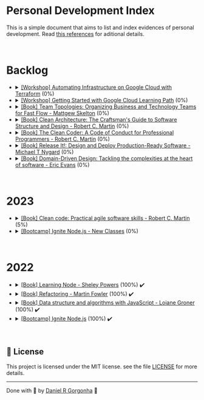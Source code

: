 # Personal Development Index

This is a simple document that aims to list and index evidences of personal development. Read [this references](./docs/references.md) for aditional details.

</br>

<h1>Backlog</h1>
<ul>
  <li>
    <details>
      <summary>
        <a href="https://www.cloudskillsboost.google/quests/159">[Workshop] Automating Infrastructure on Google Cloud
          with Terraform</a>
        (0%)
      </summary>
      <ul>
        <li>Started:</li>
        <li>Finished:</li>
      </ul>
    </details>
  </li>
  <li>
    <details>
      <summary>
        <a href="https://www.cloudskillsboost.google/journeys/8">[Workshop] Getting Started with Google Cloud Learning Path</a>
        (0%)
      </summary>
      <ul>
        <li>Started:</li>
        <li>Finished:</li>
      </ul>
    </details>
  </li>
  <li>
    <details>
      <summary>
        <a href="">[Book]
          Team Topologies: Organizing Business and Technology Teams for Fast Flow - Mattgew Skelton</a>
        (0%)
      </summary>
      <ul>
        <li>Started:</li>
        <li>Finished:</li>
      </ul>
    </details>
  </li>
  <li>
    <details>
      <summary>
        <a href="">[Book]
          Clean Architecture: The Craftsman's Guide to Software Structure and Design - Robert C. Martin</a>
        (0%)
      </summary>
      <ul>
        <li>Started:</li>
        <li>Finished:</li>
      </ul>
    </details>
  </li>
  <li>
    <details>
      <summary>
        <a href="">[Book]
          The Clean Coder: A Code of Conduct for Professional Programmers - Robert C. Martin</a>
        (0%)
      </summary>
      <ul>
        <li>Started:</li>
        <li>Finished:</li>
      </ul>
    </details>
  </li>
  <li>
    <details>
      <summary>
        <a href="">[Book]
          Release It!: Design and Deploy Production-Ready Software - Michael T Nygard</a>
        (0%)
      </summary>
      <ul>
        <li>Started:</li>
        <li>Finished:</li>
      </ul>
    </details>
  </li>
  <li>
    <details>
      <summary>
        <a href="">[Book]
          Domain-Driven Design: Tackling the complexities at the heart of software - Eric Evans</a>
        (0%)
      </summary>
      <ul>
        <li>Started:</li>
        <li>Finished:</li>
      </ul>
    </details>
  </li>
</ul>
</br>

<h1>2023</h1>
<ul>
  <li>
    <details> 
    <summary>
      <a href="">[Book] Clean code: Practical agile software skills - Robert C. Martin</a> (5%)
    </summary>
    <ul>
        <li>
          Started: 2023-05-01
        </li>
        <li>
          Finished:
        </li>
      </ul>
    </details>
  </li>
  <li>
    <details>
      <summary>
        <a href="">[Bootcamp] Ignite Node.js - New Classes</a>
        (0%)
      </summary>
      <ul>
        <li>Started: 2022-05-15</li>
        <li>Finished:</li>
      </ul>
    </details>
  </li>
</ul>
</br>

<h1>2022</h1>
<ul>
  <li>
    <details> 
    <summary>
      <a href="">[Book] Learning Node - Sheley Powers</a> (100%) ✔️
    </summary>
    <ul>
      <li>
        Started: 2022
      </li>
      <li>
        Finished: 2022
      </li>
    </ul>
    </details>
  </li>
    <li>
    <details> 
    <summary>
      <a href="">[Book] Refactoring - Martin Fowler</a> (100%) ✔️
    </summary>
    <ul>
      <li>
        Started: 2022
      </li>
      <li>
        Finished: 2022
      </li>
    </ul>
    </details>
  </li>
  </li>
    <li>
    <details> 
    <summary>
      <a href="">[Book] Data structure and algorithms with JavaScript - Loiane Groner</a> (100%) ✔️
    </summary>
    <ul>
      <li>
        Started: 2022
      </li>
      <li>
        Finished: 2022
      </li>
    </ul>
    </details>
  </li>
  <li>
    <details> 
    <summary>
      <a href="https://app.rocketseat.com.br/api/certificates/pdf/77f66a09-7b4f-4cf9-b1fb-93a5a47b1417">[Bootcamp] Ignite Node.js</a> (100%) ✔️
    </summary>
    <ul>
      <li>
        Started: 2021-02-28
      </li>
      <li>
        Finished: 2022-07-25
      </li>
    </ul>
    </details>
  </li>
</ul>
</br>


## :memo: License

This project is licensed under the MIT license. see the file [LICENSE](./LICENSE) for more details.

<hr/>

Done with 💜 by <a href="https://www.linkedin.com/in/danielgorgonha/">Daniel R Gorgonha</a> :wave:
